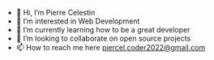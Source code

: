 - 👋 Hi, I’m Pierre Celestin
- 👀 I’m interested in Web Development
- 🌱 I’m currently learning how to be a great developer
- 💞️ I’m looking to collaborate on open source projects
- 📫 How to reach me here piercel.coder2022@gmail.com

<!---
Piercel2022/Piercel2022 is a ✨ special ✨ repository because its `README.md` (this file) appears on your GitHub profile.
You can click the Preview link to take a look at your changes.
--->
